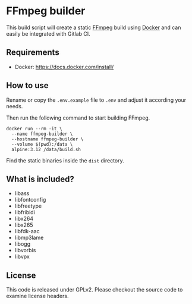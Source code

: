 # FFmpeg builder
This build script will create a static [FFmpeg](https://ffmpeg.org) 
build using [Docker](https://www.docker.com) and can easily be 
integrated with Gitlab CI.

## Requirements
- Docker: https://docs.docker.com/install/

## How to use
Rename or copy the `.env.example` file to `.env` and adjust it according 
your needs.

Then run the following command to start building FFmpeg.

```
docker run --rm -it \
  --name ffmpeg-builder \
  --hostname ffmpeg-builder \
  --volume $(pwd):/data \
  alpine:3.12 /data/build.sh
```

Find the static binaries inside the `dist` directory.

## What is included?
- libass
- libfontconfig
- libfreetype
- libfribidi
- libx264
- libx265
- libfdk-aac
- libmp3lame
- libogg
- libvorbis
- libvpx

## License
This code is released under GPLv2. Please checkout the source code to 
examine license headers. 
